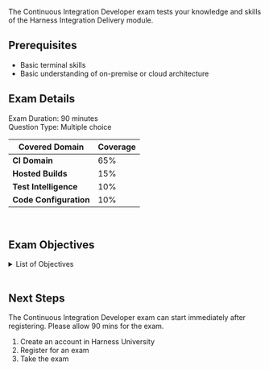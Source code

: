The Continuous Integration Developer exam tests your knowledge and skills of the Harness Integration Delivery module.  

## Prerequisites

- Basic terminal skills
- Basic understanding of on-premise or cloud architecture

## Exam Details 

Exam Duration: 90 minutes <br/>
Question Type: Multiple choice

| Covered Domain                                | Coverage         |
| ----------------------------------- | --------------- |
| **CI Domain** | 65% |
| **Hosted Builds** | 15% |
| **Test Intelligence** | 10% |
| **Code Configuration** | 10% |


<br />

## Exam Objectives 

<details>
<summary>List of Objectives</summary>

The following is a detailed list of exam objectives:

| # | Objectives |
| --- | --- |
| **1** | **Harness Basics, Platform Entities, And Key Concepts** |
| 1.1 | Describe Continuous Integration Fundamentals |
| 1.2 | Understand Artifacts And Packages |
| 1.3 | Utilize The "Pipeline, Stages, Step Groups, Steps" Schema |
| 1.4 | Illistruate Harness Hierarchy "Account, Organizations, Projects" |
| 1.5 | Describe Artifact Repos |
| 1.6 | Configure Artifact Repos |
| 1.7 | Describe Build Infrastructures And Platforms |
| 1.8 | Configure Build Infrastructures And Platforms |
| 1.9 | Describe Different Options For CI Build Infrastructures |
| 1.10 | Harness Cloud - Describe the Supported Platform And Os (Linux, Mac, Windows) |
| 1.11 | Harness Cloud - Test Build Infrastructure On Harness Cloud |
| 1.12 | Define Connectors (You Can Use Source Providers, Artifact Repos, Cloud Providers, Etc) |
| 1.13 | Configure A Git Connector |
| 1.14 | Configure A Dockerhub Connector |
| 1.15 | Understand the Harness Delegate Role For The CI Capability |
| 1.16 | Describe Pipeline Studio Vs Yaml Structure |
| 1.17 | Secrets Management - Describe Possible Usages For Harness CI |
| 1.18 | Secrets Management - How To Retrieve And Render Secrets Using Harness Expressions |
| 1.19 | Describe Harness Variables And Expressions |
| 1.20 | Configure And Use Variables And Expressions |
| 1.21 | Describe Built-In Variables |
| 1.22 | Describe Built-In CI Codebase Variables |
| 1.23 | Describe Default Settings |
| 1.24 | Configure Default Settings |
| 1.25 | Identify Types Of Artifacts |
| 1.26 | Identify Scanning Options |
| 1.27 | Describe The Harness Manager |
| 1.28 | Describe The Harness Delegate |
| **2** | **Harness CI Pipelines And Their Features** |
| 2.1 | Describe Harness Step Library For CI Stages |
| 2.2 | Describe Codebase Configuration |
| 2.3 | Utilize Codebase Configuration |
| 2.4 | Describe Shared Paths |
| 2.5 | Configure Shared Paths |
| 2.6 | Describe Drone/CI Plugins |
| 2.7 | Identify Common Drone/CI Plugins |
| 2.8 | Configure A Plugin Step |
| 2.9 | Describe Caching And Caching Intelligence |
| 2.10 | Configure Caching And Caching Intelligence |
| 2.11 | Describe Remote Docker Layer Caching |
| 2.12 | Configure Remote Docker Layer Caching |
| 2.13 | Describe Harness Test Intelligence |
| 2.14 | Utilize Harness Test Intelligence |
| 2.15 | Describe Triggers For CI |
| 2.16 | Configure Triggers For CI |
| 2.17 | Configure Custom Webhook Triggers |
| 2.18 | Describe Input Sets And Overlays |
| 2.19 | Configure Input Sets And Overlays |
| 2.20 | Describe Failure Strategies |
| 2.21 | Configure Failure Strategies |
| 2.22 | Describe Conditional Execution |
| 2.23 | Perform A Conditional Execution |
| 2.24 | Describe Looping Strategies (Matrix, Repeat, Parallelism) |
| 2.25 | Configure Looping Strategies (Matrix, Repeat, Parallelism) |
| 2.26 | Advanced Options - Describe Timeout Settings |
| 2.27 | Advanced Options - Describe Selective Stage(S) Executions |
| 2.28 | Describe Notifications - Based On Pipeline Events |
| 2.29 | Configure Notifications - Based On Pipeline Events |
| 2.30 | Describe How To Run Steps On Host Vs Containers |
| 2.31 | Configure To Send Pr Status Updates |
| 2.32 | Describe How To Test For Swimlanes With Harness Run Test Step |
| 2.33 | Configure Run Test Step |
| 2.34 | Configure Outputs From One Step To Another |
| 2.35 | Step Library - Describe Save And Restore Cache In The Pipeline |
| 2.36 | Step Library - Configure Save And Restore Cache In The Pipeline |
| 2.37 | Step Library - Describe Background Steps |
| 2.38 | Step Library - Configure A Background Stepconfigure Service Dependencies (SQL Instances, Elasticsearch, Dind, Etc.) - Adding Steps To A Stage |
| 2.39 | Step Library - Describe Git Clone Step |
| 2.40 | Step Library - Configure A Git Clone Step |
| 2.41 | Build An Artifact And Send To An Artifact Repo |
| 2.42 | Build A Container Image And Send It To A Container Registry |
| 2.43 | Perform Integration Test From Host Versus From A Container |
| 2.44 | Describe Chained Pipelines |
| 2.45 | Configure Chained Pipelines |
| 2.46 | Describe Github Actions Support |
| 2.47 | Configure A Github Actions Step |
| **3** | **Harness User Interface Features For CI** |
| 3.1 | Describe The Overview Tab |
| 3.2 | Describe The Build And Pipelines Tabs |
| 3.3 | Describe And Configure Tags |
| 3.4 | Pipeline Studio - Describe The Execution History Tab |
| 3.5 | Step - Describe Details, Inputs, Outputs |
| **4** | **Rbac, Best Practices, And Small Configuration Tasks** |
| 4.1 | Elaborate On Anonymous Docker Image Pulls And Their Risks |
| 4.2 | Utilize Images When Shells Are Not Available |
| 4.3 | Debug A Pipeline Step By Running The Step Locally (Troubleshooting) |
| 4.4 | Describe Harness Cloud Characteristics And Its Advantages |
| 4.5 | Configure Git Experience For CI (Pipeline) |
| 4.6 | Credentials And Permissions - Configure Or Elaborate On User And Groups For Acc, Org, And Project Levels |
| 4.7 | Do A Basic Delegate Installation |
| 4.8 | Set Container Resources - Limit Memory And Limit CPU |                                

</details>

<br />

## Next Steps

The Continuous Integration Developer exam can start immediately after registering. Please allow 90 mins for the exam.

1. Create an account in Harness University
2. Register for an exam 
3. Take the exam
